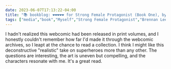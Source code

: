 ---date: 2023-06-07T17:13:22-04:00title: "📚 bookblog: ❤️❤️❤️❤️❤️ for Strong Female Protagonist (Book One), by Brennan Lee Mulligan and Molly Ostertag"tags: ["media","book","Myself","Strong Female Protagonist","Brennan Lee Mulligan and Molly Ostertag","Molly Ostertag","Brennan Lee Mulligan","superheroes","comics","webcomics"]---I hadn't realized this webcomic had been released in print volumes, and I honestly couldn't remember how far I'd made it through the webcomic archives, so I leapt at the chance to read a collection. I think I might like this deconstructive "realistic" take on superheroes more than any other. The questions are interesting, the art is uneven but compelling, and the characters resonate with me. It's a great read.